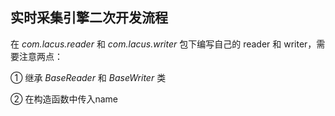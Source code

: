 ## 实时采集引擎二次开发流程
在 *com.lacus.reader* 和 *com.lacus.writer* 包下编写自己的 reader 和 writer，需要注意两点：

① 继承 *BaseReader* 和 *BaseWriter* 类

② 在构造函数中传入name